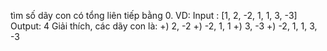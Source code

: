 tìm số dãy con có tổng liên tiếp bằng 0.
VD:
Input : [1, 2, -2, 1, 1, 3, -3]
Output: 4
Giải thích, các dãy con là:
+) 2, -2
+) -2, 1, 1
+) 3, -3
+) -2, 1, 1, 3, -3